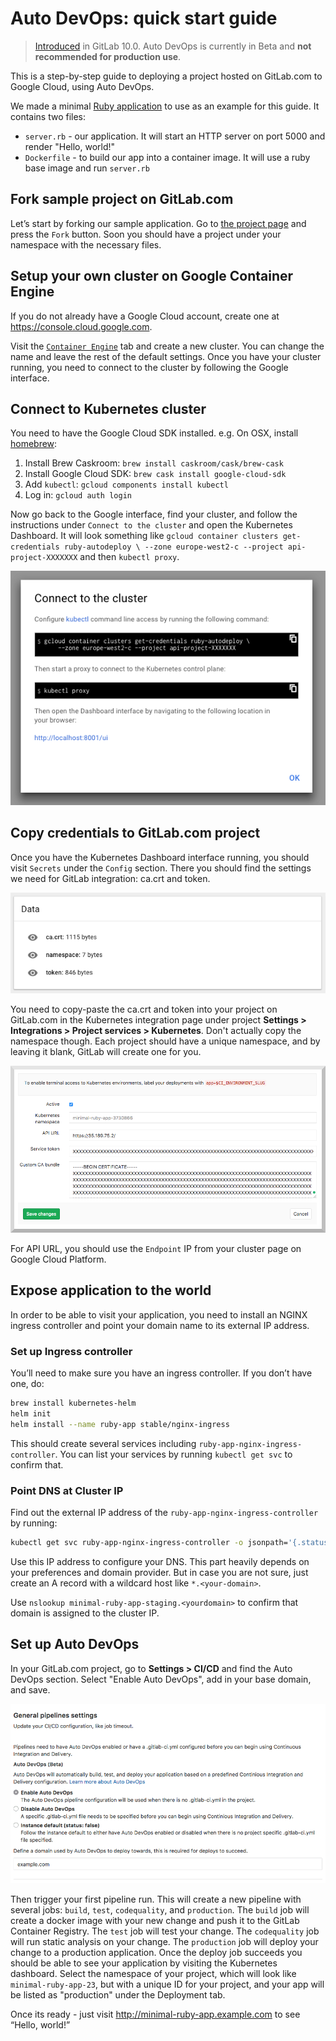 # Auto DevOps: quick start guide

> [Introduced][ce-37115] in GitLab 10.0. Auto DevOps is currently in Beta and
**not recommended for production use**.

This is a step-by-step guide to deploying a project hosted on GitLab.com to
Google Cloud, using Auto DevOps.

We made a minimal [Ruby
application](https://gitlab.com/gitlab-examples/minimal-ruby-app) to use as an
example for this guide. It contains two files:

* `server.rb` - our application. It will start an HTTP server on port 5000 and
  render "Hello, world!"
* `Dockerfile` - to build our app into a container image. It will use a ruby
  base image and run `server.rb`

## Fork sample project on GitLab.com

Let’s start by forking our sample application. Go to [the project
page](https://gitlab.com/gitlab-examples/minimal-ruby-app) and press the `Fork`
button. Soon you should have a project under your namespace with the necessary
files.

## Setup your own cluster on Google Container Engine

If you do not already have a Google Cloud account, create one at https://console.cloud.google.com.

Visit the [`Container Engine`](https://console.cloud.google.com/kubernetes/list) tab and create a new cluster. You can change the name and leave the rest of the default settings. Once you have your cluster running, you need to connect to the cluster by following the Google interface.

## Connect to Kubernetes cluster

You need to have the Google Cloud SDK installed. e.g.
On OSX, install [homebrew](https://brew.sh):

1. Install Brew Caskroom: `brew install caskroom/cask/brew-cask`
2. Install Google Cloud SDK: `brew cask install google-cloud-sdk`
3. Add `kubectl`: `gcloud components install kubectl`
4. Log in: `gcloud auth login`

Now go back to the Google interface, find your cluster, and follow the instructions under `Connect to the cluster` and open the Kubernetes Dashboard. It will look something like `gcloud container clusters get-credentials ruby-autodeploy \ --zone europe-west2-c --project api-project-XXXXXXX` and then `kubectl proxy`.

![connect to cluster](img/guide_connect_cluster.png)

## Copy credentials to GitLab.com project

Once you have the Kubernetes Dashboard interface running, you should visit `Secrets` under the  `Config` section. There you should find the settings we need for GitLab integration: ca.crt and token.

![connect to cluster](img/guide_secret.png)

You need to copy-paste the ca.crt and token into your project on GitLab.com in the Kubernetes integration page under project **Settings > Integrations > Project services > Kubernetes**. Don't actually copy the namespace though. Each project should have a unique namespace, and by leaving it blank, GitLab will create one for you.

![connect to cluster](img/guide_integration.png)

For API URL, you should use the `Endpoint` IP from your cluster page on Google Cloud Platform.

## Expose application to the world

In order to be able to visit your application, you need to install an NGINX ingress controller and point your domain name to its external IP address.

### Set up Ingress controller

You’ll need to make sure you have an ingress controller. If you don’t have one, do:

```sh
brew install kubernetes-helm
helm init
helm install --name ruby-app stable/nginx-ingress
```

This should create several services including `ruby-app-nginx-ingress-controller`. You can list your services by running `kubectl get svc` to confirm that.

### Point DNS at Cluster IP

Find out the external IP address of the `ruby-app-nginx-ingress-controller` by running:

```sh
kubectl get svc ruby-app-nginx-ingress-controller -o jsonpath='{.status.loadBalancer.ingress[0].ip}'
```

Use this IP address to configure your DNS. This part heavily depends on your preferences and domain provider. But in case you are not sure, just create an A record with a wildcard host like `*.<your-domain>`.

Use `nslookup minimal-ruby-app-staging.<yourdomain>` to confirm that domain is assigned to the cluster IP.

## Set up Auto DevOps

In your GitLab.com project, go to **Settings > CI/CD** and find the Auto DevOps section. Select "Enable Auto DevOps", add in your base domain, and save.

![auto devops settings](img/auto_devops_settings.png)

Then trigger your first pipeline run. This will create a new pipeline with several jobs: `build`, `test`, `codequality`, and `production`. The `build` job will create a docker image with your new change and push it to the GitLab Container Registry. The `test` job will test your change. The `codequality` job will run static analysis on your change. The `production` job will deploy your change to a production application. Once the deploy job succeeds you should be able to see your application by visiting the Kubernetes dashboard. Select the namespace of your project, which will look like `minimal-ruby-app-23`, but with a unique ID for your project, and your app will be listed as "production" under the Deployment tab.

Once its ready - just visit http://minimal-ruby-app.example.com to see “Hello, world!”

[ce-37115]: https://gitlab.com/gitlab-org/gitlab-ce/issues/37115
